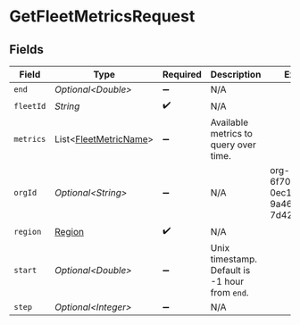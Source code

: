 # GetFleetMetricsRequest


## Fields

| Field                                                            | Type                                                             | Required                                                         | Description                                                      | Example                                                          |
| ---------------------------------------------------------------- | ---------------------------------------------------------------- | ---------------------------------------------------------------- | ---------------------------------------------------------------- | ---------------------------------------------------------------- |
| `end`                                                            | *Optional\<Double>*                                              | :heavy_minus_sign:                                               | N/A                                                              |                                                                  |
| `fleetId`                                                        | *String*                                                         | :heavy_check_mark:                                               | N/A                                                              |                                                                  |
| `metrics`                                                        | List\<[FleetMetricName](../../models/shared/FleetMetricName.md)> | :heavy_minus_sign:                                               | Available metrics to query over time.                            |                                                                  |
| `orgId`                                                          | *Optional\<String>*                                              | :heavy_minus_sign:                                               | N/A                                                              | org-6f706e83-0ec1-437a-9a46-7d4281eb2f39                         |
| `region`                                                         | [Region](../../models/shared/Region.md)                          | :heavy_check_mark:                                               | N/A                                                              |                                                                  |
| `start`                                                          | *Optional\<Double>*                                              | :heavy_minus_sign:                                               | Unix timestamp. Default is -1 hour from `end`.                   |                                                                  |
| `step`                                                           | *Optional\<Integer>*                                             | :heavy_minus_sign:                                               | N/A                                                              |                                                                  |